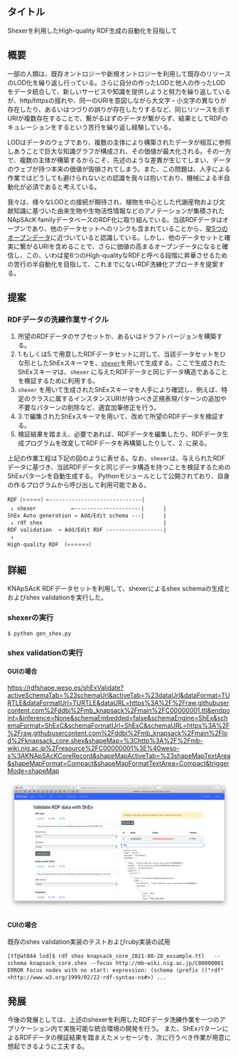 ## タイトル
Shexerを利用したHigh-quality RDF生成の自動化を目指して

## 概要
一部の人類は、既存オントロジーや新規オントロジーを利用して既存のリソースのLOD化を繰り返し行っている。さらに自分の作ったLODと他人の作ったLODをデータ統合して、新しいサービスや知識を提供しようと努力を繰り返しているが、http/httpsの揺れや、同一のURIを意図しながら大文字・小文字の異なりが存在したり、あるいはつづりの誤りが存在したりするなど、同じリソースを示すURIが複数存在することで、繋がるはずのデータが繋がらず、結果としてRDFのキュレーションをするという苦行を繰り返し経験している。

LODはデータのウェブであり、複数の主体により構築されたデータが相互に参照しあうことで巨大な知識グラフが構成され、その価値が最大化される。その一方で、複数の主体が構築するからこそ、先述のような差異が生じてしまい、データのウェブが持つ本来の価値が毀損されてしまう。また、この問題は、人手による作業ではどうしても避けられないとの認識を我々は抱いており、機械による半自動化が必須であると考えている。

我々は、様々なLODとの接続が期待され、植物を中心とした代謝産物および文献知識に基づいた由来生物や生物活性情報などのアノテーションが集積されたNApSAcK familyデータベースのRDF化に取り組んでいる。当該RDFデータはオープンであり、他のデータセットへのリンクも含まれていることから、[星5つのオープンデータ](https://5stardata.info/)に近づいていると認識している。しかし、他のデータセットと確実に繋がるURIを含めることで、さらに価値の高まるオープンデータになると確信し、この、いわば星6つのHigh-qualityなRDFと呼べる段階に昇華させるための苦行の半自動化を目指して、これまでにないRDF洗練化アプローチを提案する。

## 提案
### RDFデータの洗練作業サイクル

1. 所望のRDFデータのサブセットか、あるいはドラフトバージョンを構築する。
2. 1.もしくは5.で用意したRDFデータセットに対して、当該データセットをひな形としたShExスキーマを、[`shexer`](https://github.com/DaniFdezAlvarez/shexer)を用いて生成する。ここで生成されたShExスキーマは、`shexer` に与えたRDFデータと同じデータ構造であることを検証するために利用する。
3. `shexer` を用いて生成されたShExスキーマを人手により確認し、例えば、特定のクラスに属するインスタンスURIが持つべき正規表現パターンの追加や不要なパターンの削除など、適宜加筆修正を行う。
4. 3.で編集されたShExスキーマを用いて、改めて所望のRDFデータを検証する。
5. 検証結果を踏まえ、必要であれば、RDFデータを編集したり、RDFデータ生成プログラムを改変してRDFデータを再構築したりして、2. に戻る。

上記の作業工程は下記の図のように表せる。なお、`shexer`は、与えられたRDFデータに基づき、当該RDFデータと同じデータ構造を持つことを検証するためのShExパターンを自動生成する。
Pythonモジュールとして公開されており、自身の作るプログラムから呼び出して利用可能である。

```
RDF（⭐️⭐️⭐️⭐️⭐️）←-----------------------------|
 ↓ shexer           ←---------------------|      |
ShEx Auto generation → Add/Edit schema ---|      | 
 ↓ rdf shex                                      |
RDF validation  → Add/Edit RDF ------------------|
 ↓
High-quality RDF （⭐️⭐️⭐️⭐️⭐️⭐️）
```

## 詳細

KNApSAcK RDFデータセットを利用して、shexerによるshex schemaの生成とおよびshex validationを実行した。

### shexerの実行
```
$ python gen_shex.py
```

### shex validationの実行

#### GUIの場合
https://rdfshape.weso.es/shExValidate?activeSchemaTab=%23schemaUrl&activeTab=%23dataUrl&dataFormat=TURTLE&dataFormatUrl=TURTLE&dataURL=https%3A%2F%2Fraw.githubusercontent.com%2Fddbj%2Fmb_knapsack%2Fmain%2FC00000001.ttl&endpoint=&inference=None&schemaEmbedded=false&schemaEngine=ShEx&schemaFormat=ShExC&schemaFormatUrl=ShExC&schemaURL=https%3A%2F%2Fraw.githubusercontent.com%2Fddbj%2Fmb_knapsack%2Fmain%2Flod%2Fknapsack_core.shex&shapeMap=%3Chttp%3A%2F%2Fmb-wiki.nig.ac.jp%2Fresource%2FC00000001%3E%40weso-s%3AKNApSAcKCoreRecord&shapeMapActiveTab=%23shapeMapTextArea&shapeMapFormat=Compact&shapeMapFormatTextArea=Compact&triggerMode=shapeMap

![Validate-RDF-data-with-ShEx](Validate-RDF-data-with-ShEx.png)


#### CUIの場合

既存のshex validation実装のテストおよびruby実装の試用

```
[tf@at044 lod]$ rdf shex knapsack_core_2021-08-28_exsample.ttl   --schema knapsack_core.shex --focus http://mb-wiki.nig.ac.jp/C00000001
ERROR Focus nodes with no start: expression: (schema (prefix (("rdf" <http://www.w3.org/1999/02/22-rdf-syntax-ns#>) ...
```

## 発展
今後の発展としては、上述のshexerを利用したRDFデータ洗練作業を一つのアプリケーション内で実施可能な統合環境の開発を行う。
また、ShExパターンによるRDFデータの検証結果を踏まえたメッセージを、次に行うべき作業が用意に想起できるように工夫する。
